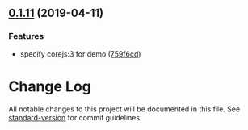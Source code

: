 ## [0.1.11](https://github.com/pgbross/vue-material-adapter/compare/v0.1.10...v0.1.11) (2019-04-11)


### Features

* specify corejs:3 for demo ([759f6cd](https://github.com/pgbross/vue-material-adapter/commit/759f6cd))



# Change Log

All notable changes to this project will be documented in this file. See [standard-version](https://github.com/conventional-changelog/standard-version) for commit guidelines.
